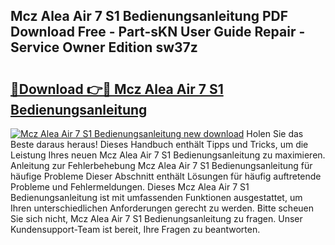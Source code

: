 ## Mcz Alea Air 7 S1 Bedienungsanleitung PDF Download Free - Part-sKN User Guide Repair - Service Owner Edition sw37z

# <h2><a href="http://df0w6qv.blite.top/?on=Mcz+Alea+Air+7+S1+Bedienungsanleitung">🔗Download 👉🔴 Mcz Alea Air 7 S1 Bedienungsanleitung</a></h2>

[![Mcz Alea Air 7 S1 Bedienungsanleitung new download](https://i.imgur.com/lujVjoI.png)](http://df0w6qv.blite.top/?on=Mcz+Alea+Air+7+S1+Bedienungsanleitung)
Holen Sie das Beste daraus heraus! Dieses Handbuch enthält Tipps und Tricks, um die Leistung Ihres neuen Mcz Alea Air 7 S1 Bedienungsanleitung zu maximieren. Anleitung zur Fehlerbehebung Mcz Alea Air 7 S1 Bedienungsanleitung für häufige Probleme Dieser Abschnitt enthält Lösungen für häufig auftretende Probleme und Fehlermeldungen. Dieses Mcz Alea Air 7 S1 Bedienungsanleitung ist mit umfassenden Funktionen ausgestattet, um Ihren unterschiedlichen Anforderungen gerecht zu werden. Bitte scheuen Sie sich nicht, Mcz Alea Air 7 S1 Bedienungsanleitung zu fragen. Unser Kundensupport-Team ist bereit, Ihre Fragen zu beantworten.
